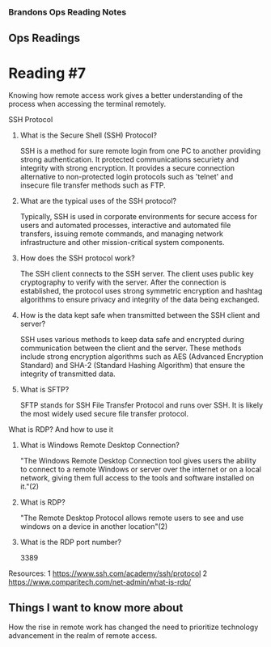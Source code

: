 ### Brandons Ops Reading Notes
## Ops Readings
# Reading #7

Knowing how remote access work gives a better understanding of the process when accessing the terminal remotely.

SSH Protocol

1. What is the Secure Shell (SSH) Protocol?

   SSH is a method for sure remote login from one PC to another providing strong authentication. It protected communications securiety and integrity with strong encryption. It provides a secure connection alternative to non-protected login protocols such as 'telnet' and
insecure file transfer methods such as FTP. 

3. What are the typical uses of the SSH protocol?

   Typically, SSH is used in corporate environments for secure access for users and automated processes, interactive and automated file transfers, issuing remote commands, and managing network infrastructure and other mission-critical system components. 

5. How does the SSH protocol work?

   The SSH client connects to the SSH server. The client uses public key cryptography to verify with the server. After the connection is established, the protocol uses strong symmetric encryption and hashtag algorithms to ensure privacy and integrity of the data being exchanged.
   
7. How is the data kept safe when transmitted between the SSH client and server?

   SSH uses various methods to keep data safe and encrypted during communication between the client and the server. These methods include strong encryption algorithms such as AES (Advanced Encryption Standard) and SHA-2 (Standard Hashing Algorithm) that ensure the integrity of transmitted data. 
    
9. What is SFTP?

   SFTP stands for SSH File Transfer Protocol and runs over SSH. It is likely the most widely used secure file transfer protocol.

What is RDP? And how to use it

1. What is Windows Remote Desktop Connection?

   "The Windows Remote Desktop Connection tool gives users the ability to connect to a remote Windows or server over the internet or on a local network, giving them full access to the tools and software installed on it."(2)
   
3. What is RDP?

   "The Remote Desktop Protocol allows remote users to see and use windows on a device in another location"(2)
    
4. What is the RDP port number?

    3389

Resources:
1 https://www.ssh.com/academy/ssh/protocol 
2 https://www.comparitech.com/net-admin/what-is-rdp/

## Things I want to know more about
How the rise in remote work has changed the need to prioritize technology advancement in the realm of remote access.

    
